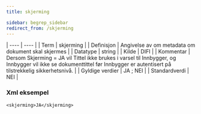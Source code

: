 ```yaml
---
title: skjerming

sidebar: begrep_sidebar
redirect_from: /skjerming
---
```


| ---- | ---- |
| Term | skjerming |
| Definisjon | Angivelse av om metadata om dokument skal skjermes |
| Datatype | string |
| Kilde | DIFI |
| Kommentar | Dersom Skjerming = JA vil Tittel ikke brukes i varsel til Innbygger, og Innbygger vil ikke se dokumenttittel før Innbygger er autentisert på tilstrekkelig sikkerhetsnivå. | 
| Gyldige verdier | JA ; NEI |
| Standardverdi | NEI |

### Xml eksempel

```
<skjerming>JA</skjerming>
```


